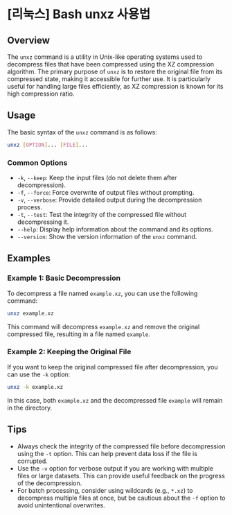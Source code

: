 # [리눅스] Bash unxz 사용법

## Overview
The `unxz` command is a utility in Unix-like operating systems used to decompress files that have been compressed using the XZ compression algorithm. The primary purpose of `unxz` is to restore the original file from its compressed state, making it accessible for further use. It is particularly useful for handling large files efficiently, as XZ compression is known for its high compression ratio.

## Usage
The basic syntax of the `unxz` command is as follows:

```bash
unxz [OPTION]... [FILE]...
```

### Common Options
- `-k`, `--keep`: Keep the input files (do not delete them after decompression).
- `-f`, `--force`: Force overwrite of output files without prompting.
- `-v`, `--verbose`: Provide detailed output during the decompression process.
- `-t`, `--test`: Test the integrity of the compressed file without decompressing it.
- `--help`: Display help information about the command and its options.
- `--version`: Show the version information of the `unxz` command.

## Examples
### Example 1: Basic Decompression
To decompress a file named `example.xz`, you can use the following command:

```bash
unxz example.xz
```

This command will decompress `example.xz` and remove the original compressed file, resulting in a file named `example`.

### Example 2: Keeping the Original File
If you want to keep the original compressed file after decompression, you can use the `-k` option:

```bash
unxz -k example.xz
```

In this case, both `example.xz` and the decompressed file `example` will remain in the directory.

## Tips
- Always check the integrity of the compressed file before decompression using the `-t` option. This can help prevent data loss if the file is corrupted.
- Use the `-v` option for verbose output if you are working with multiple files or large datasets. This can provide useful feedback on the progress of the decompression.
- For batch processing, consider using wildcards (e.g., `*.xz`) to decompress multiple files at once, but be cautious about the `-f` option to avoid unintentional overwrites.